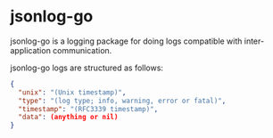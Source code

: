 # jsonlog-go
jsonlog-go is a logging package for doing logs compatible with inter-application communication.

jsonlog-go logs are structured as follows:
```json
{
  "unix": "(Unix timestamp)",
  "type": "(log type; info, warning, error or fatal)",
  "timestamp": "(RFC3339 timestamp)",
  "data": (anything or nil)
}
```
